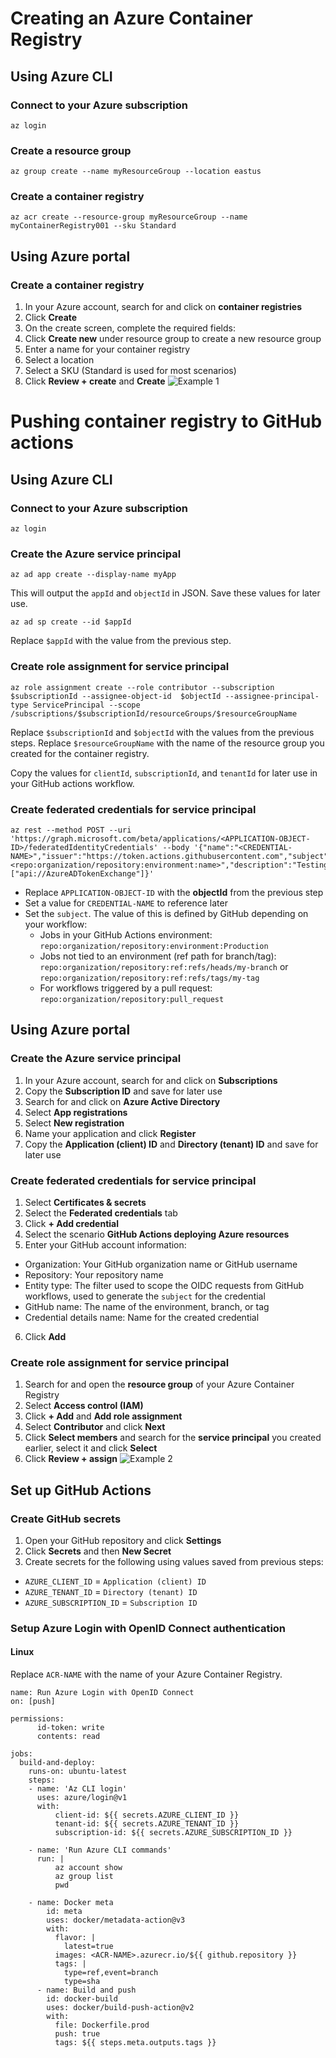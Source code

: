 # Creating an Azure Container Registry

## Using Azure CLI

### Connect to your Azure subscription

```
az login
```

### Create a resource group

```
az group create --name myResourceGroup --location eastus
```

### Create a container registry

```
az acr create --resource-group myResourceGroup --name myContainerRegistry001 --sku Standard
```

## Using Azure portal

### Create a container registry

1. In your Azure account, search for and click on **container registries**
2. Click **Create**
3. On the create screen, complete the required fields:
  1. Click **Create new** under resource group to create a new resource group
  2. Enter a name for your container registry
  3. Select a location
  4. Select a SKU (Standard is used for most scenarios)
  5. Click **Review + create** and **Create**
![Example 1](/static/img/acr-example-1.png)

# Pushing container registry to GitHub actions

## Using Azure CLI

### Connect to your Azure subscription

```
az login
```

### Create the Azure service principal

```
az ad app create --display-name myApp
```
This will output the `appId` and `objectId` in JSON. Save these values for later use.

```
az ad sp create --id $appId
```
Replace `$appId` with the value from the previous step.

### Create role assignment for service principal

```
az role assignment create --role contributor --subscription $subscriptionId --assignee-object-id  $objectId --assignee-principal-type ServicePrincipal --scope /subscriptions/$subscriptionId/resourceGroups/$resourceGroupName
```
Replace `$subscriptionId` and `$objectId` with the values from the previous steps. Replace `$resourceGroupName` with the name of the resource group you created for the container registry.

Copy the values for `clientId`, `subscriptionId`, and `tenantId` for later use in your GitHub actions workflow.

### Create federated credentials for service principal

```
az rest --method POST --uri 'https://graph.microsoft.com/beta/applications/<APPLICATION-OBJECT-ID>/federatedIdentityCredentials' --body '{"name":"<CREDENTIAL-NAME>","issuer":"https://token.actions.githubusercontent.com","subject":"<repo:organization/repository:environment:name>","description":"Testing","audiences":["api://AzureADTokenExchange"]}'
```
- Replace `APPLICATION-OBJECT-ID` with the **objectId** from the previous step
- Set a value for `CREDENTIAL-NAME` to reference later
- Set the `subject`. The value of this is defined by GitHub depending on your workflow:
  - Jobs in your GitHub Actions environment: `repo:organization/repository:environment:Production`
  - Jobs not tied to an environment (ref path for branch/tag): `repo:organization/repository:ref:refs/heads/my-branch` or `repo:organization/repository:ref:refs/tags/my-tag`
  - For workflows triggered by a pull request: `repo:organization/repository:pull_request`

## Using Azure portal

### Create the Azure service principal

1. In your Azure account, search for and click on **Subscriptions**
2. Copy the **Subscription ID** and save for later use
3. Search for and click on **Azure Active Directory**
4. Select **App registrations**
5. Select **New registration**
6. Name your application and click **Register**
7. Copy the **Application (client) ID** and **Directory (tenant) ID** and save for later use

### Create federated credentials for service principal

1. Select **Certificates & secrets**
2. Select the **Federated credentials** tab
3. Click **+ Add credential**
4. Select the scenario **GitHub Actions deploying Azure resources**
5. Enter your GitHub account information:
  - Organization: Your GitHub organization name or GitHub username
  - Repository: Your repository name
  - Entity type: The filter used to scope the OIDC requests from GitHub workflows, used to generate the `subject` for the credential
  - GitHub name: The name of the environment, branch, or tag
  - Credential details name: Name for the created credential 
6. Click **Add**

### Create role assignment for service principal

1. Search for and open the **resource group** of your Azure Container Registry
2. Select **Access control (IAM)**
3. Click **+ Add** and **Add role assignment**
4. Select **Contributor** and click **Next**
5. Click **Select members** and search for the **service principal** you created earlier, select it and click **Select**
6. Click **Review + assign**
![Example 2](/static/img/acr-example-2.png)

## Set up GitHub Actions

### Create GitHub secrets

1. Open your GitHub repository and click **Settings**
2. Click **Secrets** and then **New Secret**
3. Create secrets for the following using values saved from previous steps:
  - `AZURE_CLIENT_ID` = `Application (client) ID`
  - `AZURE_TENANT_ID` = `Directory (tenant) ID`
  - `AZURE_SUBSCRIPTION_ID` = `Subscription ID`

### Setup Azure Login with OpenID Connect authentication

#### Linux

Replace `ACR-NAME` with the name of your Azure Container Registry.

```
name: Run Azure Login with OpenID Connect
on: [push]

permissions:
      id-token: write
      contents: read
      
jobs: 
  build-and-deploy:
    runs-on: ubuntu-latest
    steps:
    - name: 'Az CLI login'
      uses: azure/login@v1
      with:
          client-id: ${{ secrets.AZURE_CLIENT_ID }}
          tenant-id: ${{ secrets.AZURE_TENANT_ID }}
          subscription-id: ${{ secrets.AZURE_SUBSCRIPTION_ID }}
  
    - name: 'Run Azure CLI commands'
      run: |
          az account show
          az group list
          pwd 

    - name: Docker meta
        id: meta
        uses: docker/metadata-action@v3
        with:
          flavor: |
            latest=true
          images: <ACR-NAME>.azurecr.io/${{ github.repository }}
          tags: |
            type=ref,event=branch
            type=sha
      - name: Build and push
        id: docker-build
        uses: docker/build-push-action@v2
        with:
          file: Dockerfile.prod
          push: true
          tags: ${{ steps.meta.outputs.tags }}  
```